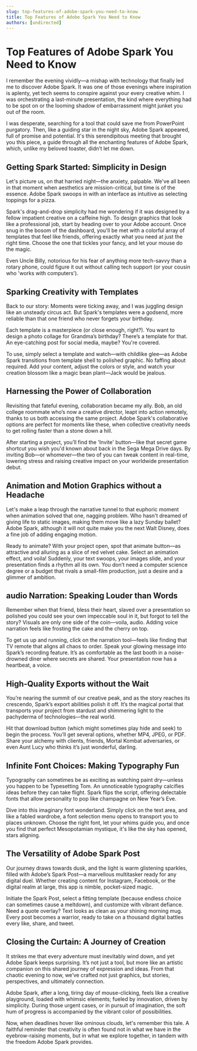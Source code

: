 ```yaml
---
slug: top-features-of-adobe-spark-you-need-to-know
title: Top Features of Adobe Spark You Need to Know
authors: [undirected]
---
```



# Top Features of Adobe Spark You Need to Know

I remember the evening vividly—a mishap with technology that finally led me to discover Adobe Spark. It was one of those evenings where inspiration is aplenty, yet tech seems to conspire against your every creative whim. I was orchestrating a last-minute presentation, the kind where everything had to be spot on or the looming shadow of embarrassment might junket you out of the room.  

I was desperate, searching for a tool that could save me from PowerPoint purgatory. Then, like a guiding star in the night sky, Adobe Spark appeared, full of promise and potential. It's this serendipitous meeting that brought you this piece, a guide through all the enchanting features of Adobe Spark, which, unlike my beloved toaster, didn’t let me down.

## Getting Spark Started: Simplicity in Design

Let's picture us, on that harried night—the anxiety, palpable. We've all been in that moment when aesthetics are mission-critical, but time is of the essence. Adobe Spark swoops in with an interface as intuitive as selecting toppings for a pizza.

Spark's drag-and-drop simplicity had me wondering if it was designed by a fellow impatient creative on a caffeine high. To design graphics that look like a professional job, start by heading over to your Adobe account. Once snug in the bosom of the dashboard, you'll be met with a colorful array of templates that feel like friends, offering exactly what you need at just the right time. Choose the one that tickles your fancy, and let your mouse do the magic.

Even Uncle Billy, notorious for his fear of anything more tech-savvy than a rotary phone, could figure it out without calling tech support (or your cousin who 'works with computers').

## Sparking Creativity with Templates

Back to our story: Moments were ticking away, and I was juggling design like an unsteady circus act. But Spark's templates were a godsend, more reliable than that one friend who never forgets your birthday.

Each template is a masterpiece (or close enough, right?). You want to design a photo collage for Grandma’s birthday? There’s a template for that. An eye-catching post for social media, maybe? You're covered. 

To use, simply select a template and watch—with childlike glee—as Adobe Spark transitions from template shell to polished graphic. No faffing about required. Add your content, adjust the colors or style, and watch your creation blossom like a magic bean plant—Jack would be jealous.

## Harnessing the Power of Collaboration

Revisiting that fateful evening, collaboration became my ally. Bob, an old college roommate who’s now a creative director, leapt into action remotely, thanks to us both accessing the same project. Adobe Spark's collaborative options are perfect for moments like these, when collective creativity needs to get rolling faster than a stone down a hill.

After starting a project, you’ll find the 'Invite' button—like that secret game shortcut you wish you'd known about back in the Sega Mega Drive days. By inviting Bob—or whomever—the two of you can tweak content in real-time, lowering stress and raising creative impact on your worldwide presentation debut.

## Animation and Motion Graphics without a Headache

Let's make a leap through the narrative tunnel to that euphoric moment when animation solved that one, nagging problem. Who hasn't dreamed of giving life to static images, making them move like a lazy Sunday ballet? Adobe Spark, although it will not quite make you the next Walt Disney, does a fine job of adding engaging motion.

Ready to animate? With your project open, spot that animate button—as attractive and alluring as a slice of red velvet cake. Select an animation effect, and voila! Suddenly, your text swoops, your images slide, and your presentation finds a rhythm all its own. You don’t need a computer science degree or a budget that rivals a small-film production, just a desire and a glimmer of ambition.

## audio Narration: Speaking Louder than Words

Remember when that friend, bless their heart, slaved over a presentation so polished you could see your own impeccable soul in it, but forgot to tell the story? Visuals are only one side of the coin—voila, audio. Adding voice narration feels like frosting the cake and the cherry on top.

To get us up and running, click on the narration tool—feels like finding that TV remote that aligns all chaos to order. Speak your glowing message into Spark’s recording feature. It’s as comfortable as the last booth in a noise-drowned diner where secrets are shared. Your presentation now has a heartbeat, a voice.

## High-Quality Exports without the Wait

You’re nearing the summit of our creative peak, and as the story reaches its crescendo, Spark’s export abilities polish it off. It’s the magical portal that transports your project from stardust and shimmering light to the pachyderma of technologies—the real world. 

Hit that download button (which might sometimes play hide and seek) to begin the process. You’ll get several options, whether MP4, JPEG, or PDF. Share your alchemy with clients, friends, Mortal Kombat adversaries, or even Aunt Lucy who thinks it’s just wonderful, darling.

## Infinite Font Choices: Making Typography Fun

Typography can sometimes be as exciting as watching paint dry—unless you happen to be Typesetting Tom. An unnoticeable typography calcifies ideas before they can take flight. Spark flips the script, offering delectable fonts that allow personality to pop like champagne on New Year’s Eve.

Dive into this imaginary font wonderland. Simply click on the text area, and like a fabled wardrobe, a font selection menu opens to transport you to places unknown. Choose the right font, let your whims guide you, and once you find that perfect Mesopotamian mystique, it's like the sky has opened, stars aligning.

## The Versatility of Adobe Spark Post

Our journey draws towards dusk, and the light is warm glistening sparkles, filled with Adobe’s Spark Post—a marvellous multitasker ready for any digital duel. Whether creating content for Instagram, Facebook, or the digital realm at large, this app is nimble, pocket-sized magic.

Initiate the Spark Post, select a fitting template (because endless choice can sometimes cause a meltdown), and customize with vibrant defiance. Need a quote overlay? Text looks as clean as your shining morning mug. Every post becomes a warrior, ready to take on a thousand digital battles every like, share, and tweet.

## Closing the Curtain: A Journey of Creation

It strikes me that every adventure must inevitably wind down, and yet Adobe Spark keeps surprising. It’s not just a tool, but more like an artistic companion on this shared journey of expression and ideas. From that chaotic evening to now, we’ve crafted not just graphics, but stories, perspectives, and ultimately connection.

Adobe Spark, after a long, tiring day of mouse-clicking, feels like a creative playground, loaded with whimsic elements; fueled by innovation, driven by simplicity. During those urgent cases, or in pursuit of imagination, the soft hum of progress is accompanied by the vibrant color of possibilities. 

Now, when deadlines hover like ominous clouds, let's remember this tale. A faithful reminder that creativity is often found not in what we have in the eyebrow-raising moments, but in what we explore together, in tandem with the freedom Adobe Spark provides.
